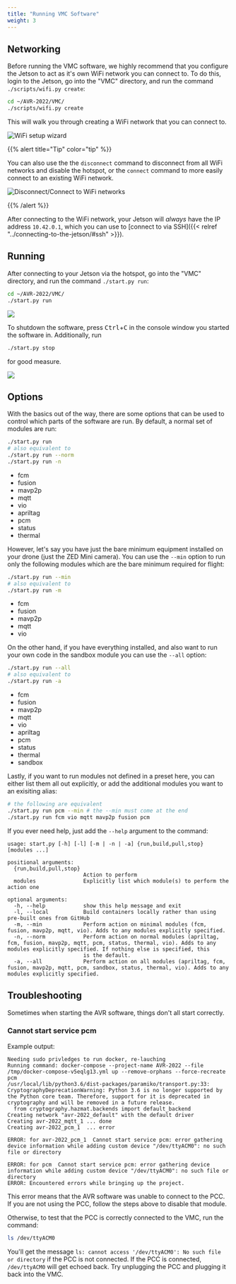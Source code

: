 ```yaml
---
title: "Running VMC Software"
weight: 3
---
```


## Networking

Before running the VMC software, we highly recommend that you configure
the Jetson to act as it's own WiFi network you can connect to. To do this,
login to the Jetson, go into the "VMC" directory,
and run the command `./scripts/wifi.py create`:

```bash
cd ~/AVR-2022/VMC/
./scripts/wifi.py create
```

This will walk you through creating a WiFi network that you can connect to.

![WiFi setup wizard](2022-06-15-19-06-22.png)

{{% alert title="Tip" color="tip" %}}

You can also use the the `disconnect` command to disconnect from all WiFi networks
and disable the hotspot, or the `connect` command to more easily connect to an
existing WiFi network.

![Disconnect/Connect to WiFi networks](2022-06-15-19-08-45.png)

{{% /alert %}}

After connecting to the WiFi network, your Jetson will _always_ have the IP address
`10.42.0.1`, which you can use to
[connect to via SSH]({{< relref "../connecting-to-the-jetson/#ssh" >}}).

## Running

After connecting to your Jetson via the hotspot, go into the "VMC" directory,
and run the command `./start.py run`:

```bash
cd ~/AVR-2022/VMC/
./start.py run
```

![](2022-06-14-21-03-51.png)

To shutdown the software, press <kbd>Ctrl</kbd>+<kbd>C</kbd> in the console
window you started the software in. Additionally, run

```bash
./start.py stop
```

for good measure.

![](2022-06-14-21-06-25.png)

## Options

With the basics out of the way, there are some options that can be used
to control which parts of the software are run. By default, a normal set of modules
are run:

```bash
./start.py run
# also equivalent to
./start.py run --norm
./start.py run -n
```

- fcm
- fusion
- mavp2p
- mqtt
- vio
- apriltag
- pcm
- status
- thermal

However, let's say you have just the bare minimum equipment installed on your drone
(just the ZED Mini camera). You can use the `--min` option to run only the
following modules which are the bare minimum required for flight:

```bash
./start.py run --min
# also equivalent to
./start.py run -m
```

- fcm
- fusion
- mavp2p
- mqtt
- vio

On the other hand, if you have everything installed, and also
want to run your own code in the sandbox module you can use the `--all` option:

```bash
./start.py run --all
# also equivalent to
./start.py run -a
```

- fcm
- fusion
- mavp2p
- mqtt
- vio
- apriltag
- pcm
- status
- thermal
- sandbox

Lastly, if you want to run modules not defined in a preset here, you can either
list them all out explicitly, or add the additional modules you want to an exisiting
alias:

```bash
# the following are equivalent
./start.py run pcm --min # the --min must come at the end
./start.py run fcm vio mqtt mavp2p fusion pcm
```

If you ever need help, just add the `--help` argument to the command:

```text
usage: start.py [-h] [-l] [-m | -n | -a] {run,build,pull,stop} [modules ...]

positional arguments:
  {run,build,pull,stop}
                        Action to perform
  modules               Explicitly list which module(s) to perform the action one

optional arguments:
  -h, --help            show this help message and exit
  -l, --local           Build containers locally rather than using pre-built ones from GitHub
  -m, --min             Perform action on minimal modules (fcm, fusion, mavp2p, mqtt, vio). Adds to any modules explicitly specified.
  -n, --norm            Perform action on normal modules (apriltag, fcm, fusion, mavp2p, mqtt, pcm, status, thermal, vio). Adds to any modules explicitly specified. If nothing else is specified, this
                        is the default.
  -a, --all             Perform action on all modules (apriltag, fcm, fusion, mavp2p, mqtt, pcm, sandbox, status, thermal, vio). Adds to any modules explicitly specified.
```

## Troubleshooting

Sometimes when starting the AVR software, things don't all start correctly.

### Cannot start service pcm

Example output:

```text
Needing sudo privledges to run docker, re-lauching
Running command: docker-compose --project-name AVR-2022 --file /tmp/docker-compose-v5eqlg13.yml up --remove-orphans --force-recreate pcm
/usr/local/lib/python3.6/dist-packages/paramiko/transport.py:33: CryptographyDeprecationWarning: Python 3.6 is no longer supported by the Python core team. Therefore, support for it is deprecated in cryptography and will be removed in a future release.
  from cryptography.hazmat.backends import default_backend
Creating network "avr-2022_default" with the default driver
Creating avr-2022_mqtt_1 ... done
Creating avr-2022_pcm_1  ... error

ERROR: for avr-2022_pcm_1  Cannot start service pcm: error gathering device information while adding custom device "/dev/ttyACM0": no such file or directory

ERROR: for pcm  Cannot start service pcm: error gathering device information while adding custom device "/dev/ttyACM0": no such file or directory
ERROR: Encountered errors while bringing up the project.
```

This error means that the AVR software was unable to connect to the PCC.
If you are not using the PCC, follow the steps above to disable that module.

Otherwise, to test that the PCC is correctly connected to the VMC, run the command:

```bash
ls /dev/ttyACM0
```

You'll get the message `ls: cannot access '/dev/ttyACM0': No such file or directory`
if the PCC is not connected. If the PCC is connected,
`/dev/ttyACM0` will get echoed back.
Try unplugging the PCC and plugging it back into the VMC.

